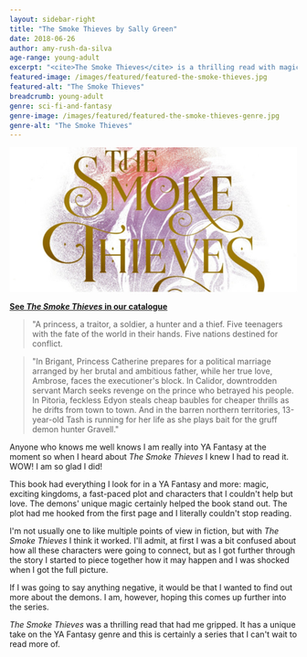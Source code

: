```yaml
---
layout: sidebar-right
title: "The Smoke Thieves by Sally Green"
date: 2018-06-26
author: amy-rush-da-silva
age-range: young-adult
excerpt: "<cite>The Smoke Thieves</cite> is a thrilling read with magic, exciting kingdoms, a fast-paced plot and characters you can't help but love."
featured-image: /images/featured/featured-the-smoke-thieves.jpg
featured-alt: "The Smoke Thieves"
breadcrumb: young-adult
genre: sci-fi-and-fantasy
genre-image: /images/featured/featured-the-smoke-thieves-genre.jpg
genre-alt: "The Smoke Thieves"
---
```


![The Smoke Thieves](/images/featured/featured-the-smoke-thieves.jpg)

**[See <cite>The Smoke Thieves</cite> in our catalogue](https://suffolk.spydus.co.uk/cgi-bin/spydus.exe/ENQ/OPAC/BIBENQ?BRN=2360387)**

> "A princess, a traitor, a soldier, a hunter and a thief. Five teenagers with the fate of the world in their hands. Five nations destined for conflict.

> "In Brigant, Princess Catherine prepares for a political marriage arranged by her brutal and ambitious father, while her true love, Ambrose, faces the executioner's block. In Calidor, downtrodden servant March seeks revenge on the prince who betrayed his people. In Pitoria, feckless Edyon steals cheap baubles for cheaper thrills as he drifts from town to town. And in the barren northern territories, 13-year-old Tash is running for her life as she plays bait for the gruff demon hunter Gravell."

Anyone who knows me well knows I am really into YA Fantasy at the moment so when I heard about <cite>The Smoke Thieves</cite> I knew I had to read it. WOW! I am so glad I did!

This book had everything I look for in a YA Fantasy and more: magic, exciting kingdoms, a fast-paced plot and characters that I couldn't help but love. The demons' unique magic certainly helped the book stand out. The plot had me hooked from the first page and I literally couldn't stop reading.

I'm not usually one to like multiple points of view in fiction, but with <cite>The Smoke Thieves</cite> I think it worked. I'll admit, at first I was a bit confused about how all these characters were going to connect, but as I got further through the story I started to piece together how it may happen and I was shocked when I got the full picture.

If I was going to say anything negative, it would be that I wanted to find out more about the demons. I am, however, hoping this comes up further into the series.

<cite>The Smoke Thieves</cite> was a thrilling read that had me gripped. It has a unique take on the YA Fantasy genre and this is certainly a series that I can't wait to read more of.
